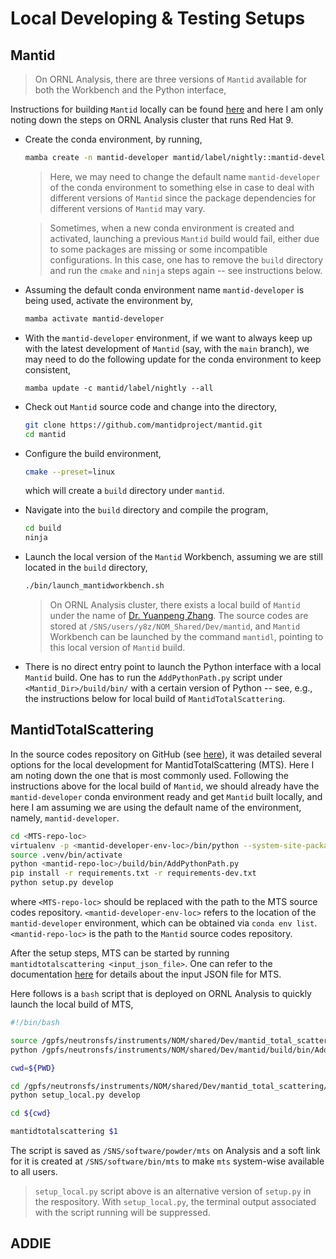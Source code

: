 Local Developing & Testing Setups
===

## Mantid

> On ORNL Analysis, there are three versions of `Mantid` available for both the Workbench and the Python interface,

Instructions for building `Mantid` locally can be found [here](https://developer.mantidproject.org/GettingStarted/GettingStarted.html) and here I am only noting down the steps on ORNL Analysis cluster that runs Red Hat 9.

- Create the conda environment, by running,

    ```bash
    mamba create -n mantid-developer mantid/label/nightly::mantid-developer
    ```

    > Here, we may need to change the default name `mantid-developer` of the conda environment to something else in case to deal with different versions of `Mantid` since the package dependencies for different versions of `Mantid` may vary.

    > Sometimes, when a new conda environment is created and activated, launching a previous `Mantid` build would fail, either due to some packages are missing or some incompatible configurations. In this case, one has to remove the `build` directory and run the `cmake` and `ninja` steps again -- see instructions below.

- Assuming the default conda environment name `mantid-developer` is being used, activate the environment by,

    ```bash
    mamba activate mantid-developer
    ```

- With the `mantid-developer` environment, if we want to always keep up with the latest development of `Mantid` (say, with the `main` branch), we may need to do the following update for the conda environment to keep consistent,

    ```
    mamba update -c mantid/label/nightly --all
    ```

- Check out `Mantid` source code and change into the directory,

    ```bash
    git clone https://github.com/mantidproject/mantid.git
    cd mantid
    ```

- Configure the build environment,

    ```bash
    cmake --preset=linux
    ```

    which will create a `build` directory under `mantid`.

- Navigate into the `build` directory and compile the program,

    ```bash
    cd build
    ninja
    ```

- Launch the local version of the `Mantid` Workbench, assuming we are still located in the `build` directory,

    ```bash
    ./bin/launch_mantidworkbench.sh
    ```

    > On ORNL Analysis cluster, there exists a local build of `Mantid` under the name of [Dr. Yuanpeng Zhang](https://www.ornl.gov/staff-profile/yuanpeng-zhang). The source codes are stored at `/SNS/users/y8z/NOM_Shared/Dev/mantid`, and `Mantid` Workbench can be launched by the command `mantidl`, pointing to this local version of `Mantid` build.

- There is no direct entry point to launch the Python interface with a local `Mantid` build. One has to run the `AddPythonPath.py` script under `<Mantid_Dir>/build/bin/` with a certain version of Python -- see, e.g., the instructions below for local build of `MantidTotalScattering`.

## MantidTotalScattering

In the source codes repository on GitHub (see [here](https://github.com/neutrons/mantid_total_scattering)), it was detailed several options for the local development for MantidTotalScattering (MTS). Here I am noting down the one that is most commonly used. Following the instructions above for the local build of `Mantid`, we should already have the `mantid-developer` conda environment ready and get `Mantid` built locally, and here I am assuming we are using the default name of the environment, namely, `mantid-developer`.

```bash
cd <MTS-repo-loc>
virtualenv -p <mantid-developer-env-loc>/bin/python --system-site-packages .venv
source .venv/bin/activate
python <mantid-repo-loc>/build/bin/AddPythonPath.py
pip install -r requirements.txt -r requirements-dev.txt
python setup.py develop
```

where `<MTS-repo-loc>` should be replaced with the path to the MTS source codes repository. `<mantid-developer-env-loc>` refers to the location of the `mantid-developer` environment, which can be obtained via `conda env list`. `<mantid-repo-loc>` is the path to the `Mantid` source codes repository.

After the setup steps, MTS can be started by running `mantidtotalscattering <input_json_file>`. One can refer to the documentation [here](https://powder.ornl.gov/total_scattering/data_reduction/mts_doc.html) for details about the input JSON file for MTS.

Here follows is a `bash` script that is deployed on ORNL Analysis to quickly launch the local build of MTS,

```bash
#!/bin/bash

source /gpfs/neutronsfs/instruments/NOM/shared/Dev/mantid_total_scattering/.venv/bin/activate
python /gpfs/neutronsfs/instruments/NOM/shared/Dev/mantid/build/bin/AddPythonPath.py > /dev/null 2>&1

cwd=${PWD}

cd /gpfs/neutronsfs/instruments/NOM/shared/Dev/mantid_total_scattering/
python setup_local.py develop

cd ${cwd}

mantidtotalscattering $1
```

The script is saved as `/SNS/software/powder/mts` on Analysis and a soft link for it is created at `/SNS/software/bin/mts` to make `mts` system-wise available to all users.

> `setup_local.py` script above is an alternative version of `setup.py` in the respository. With `setup_local.py`, the terminal output associated with the script running will be suppressed.

## ADDIE

